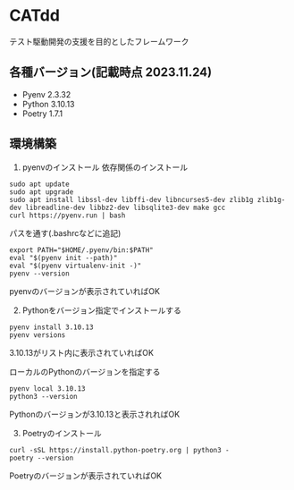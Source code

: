 # CATdd
テスト駆動開発の支援を目的としたフレームワーク

## 各種バージョン(記載時点 2023.11.24)
- Pyenv  2.3.32
- Python 3.10.13
- Poetry 1.7.1

## 環境構築
1. pyenvのインストール
依存関係のインストール
```
sudo apt update
sudo apt upgrade
sudo apt install libssl-dev libffi-dev libncurses5-dev zlib1g zlib1g-dev libreadline-dev libbz2-dev libsqlite3-dev make gcc
curl https://pyenv.run | bash
```

パスを通す(.bashrcなどに追記)
```
export PATH="$HOME/.pyenv/bin:$PATH"
eval "$(pyenv init --path)"
eval "$(pyenv virtualenv-init -)"
pyenv --version
```
pyenvのバージョンが表示されていればOK

2. Pythonをバージョン指定でインストールする
```
pyenv install 3.10.13
pyenv versions
```
3.10.13がリスト内に表示されていればOK

ローカルのPythonのバージョンを指定する
```
pyenv local 3.10.13
python3 --version
```
Pythonのバージョンが3.10.13と表示されればOK

3. Poetryのインストール
```
curl -sSL https://install.python-poetry.org | python3 -
poetry --version
```
Poetryのバージョンが表示されていればOK
